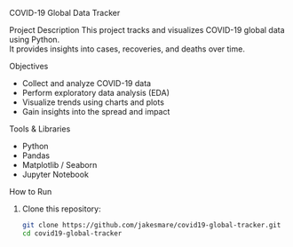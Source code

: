 COVID-19 Global Data Tracker

Project Description
This project tracks and visualizes COVID-19 global data using Python.  
It provides insights into cases, recoveries, and deaths over time.  

Objectives
- Collect and analyze COVID-19 data  
- Perform exploratory data analysis (EDA)  
- Visualize trends using charts and plots  
- Gain insights into the spread and impact  

Tools & Libraries
- Python  
- Pandas  
- Matplotlib / Seaborn  
- Jupyter Notebook  

How to Run
1. Clone this repository:  
   ```bash
   git clone https://github.com/jakesmare/covid19-global-tracker.git
   cd covid19-global-tracker
